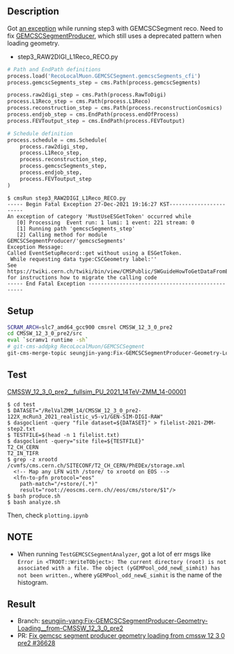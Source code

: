 ## Description
Got [an exception](https://github.com/cms-sw/cmssw/blob/master/FWCore/Framework/src/EventSetupRecord.cc#L134-L140) while running step3 with GEMCSCSegment reco. Need to fix [GEMCSCSegmentProducer](https://github.com/cms-sw/cmssw/blob/master/RecoLocalMuon/GEMCSCSegment/plugins/GEMCSCSegmentProducer.cc#L39-L46), which still uses a deprecated pattern when loading geometry. 

* step3_RAW2DIGI_L1Reco_RECO.py
```python
# Path and EndPath definitions
process.load('RecoLocalMuon.GEMCSCSegment.gemcscSegments_cfi')
process.gemcscSegments_step = cms.Path(process.gemcscSegments)

process.raw2digi_step = cms.Path(process.RawToDigi)
process.L1Reco_step = cms.Path(process.L1Reco)
process.reconstruction_step = cms.Path(process.reconstructionCosmics)
process.endjob_step = cms.EndPath(process.endOfProcess)
process.FEVToutput_step = cms.EndPath(process.FEVToutput)

# Schedule definition
process.schedule = cms.Schedule(
    process.raw2digi_step,
    process.L1Reco_step,
    process.reconstruction_step,
    process.gemcscSegments_step,
    process.endjob_step,
    process.FEVToutput_step
)
```

```console
$ cmsRun step3_RAW2DIGI_L1Reco_RECO.py
----- Begin Fatal Exception 27-Dec-2021 19:16:27 KST-----------------------
An exception of category 'MustUseESGetToken' occurred while
   [0] Processing  Event run: 1 lumi: 1 event: 221 stream: 0
   [1] Running path 'gemcscSegments_step'
   [2] Calling method for module GEMCSCSegmentProducer/'gemcscSegments'
Exception Message:
Called EventSetupRecord::get without using a ESGetToken.
 While requesting data type:CSCGeometry label:''
See https://twiki.cern.ch/twiki/bin/view/CMSPublic/SWGuideHowToGetDataFromES
for instructions how to migrate the calling code
----- End Fatal Exception -------------------------------------------------
```

## Setup
```bash
SCRAM_ARCH=slc7_amd64_gcc900 cmsrel CMSSW_12_3_0_pre2
cd CMSSW_12_3_0_pre2/src
eval `scramv1 runtime -sh`
# git-cms-addpkg RecoLocalMuon/GEMCSCSegment
git-cms-merge-topic seungjin-yang:Fix-GEMCSCSegmentProducer-Geometry-Loading__from-CMSSW_12_3_0_pre2
```

## Test
[CMSSW_12_3_0_pre2__fullsim_PU_2021_14TeV-ZMM_14-00001](https://cms-pdmv.cern.ch/relval/relvals?prepid=CMSSW_12_3_0_pre2__fullsim_PU_2021_14TeV-ZMM_14-00001&shown=1023&page=0&limit=50)

```console
$ cd test
$ DATASET="/RelValZMM_14/CMSSW_12_3_0_pre2-122X_mcRun3_2021_realistic_v5-v1/GEN-SIM-DIGI-RAW"
$ dasgoclient -query "file dataset=${DATASET}" > filelist-2021-ZMM-step2.txt
$ TESTFILE=$(head -n 1 filelist.txt) 
$ dasgoclient -query="site file=${TESTFILE}"
T2_CH_CERN
T2_IN_TIFR
$ grep -z xrootd /cvmfs/cms.cern.ch/SITECONF/T2_CH_CERN/PhEDEx/storage.xml
  <!-- Map any LFN with /store/ to xrootd on EOS -->
  <lfn-to-pfn protocol="eos"
    path-match="/+store/(.*)"
    result="root://eoscms.cern.ch//eos/cms/store/$1"/>
$ bash produce.sh 
$ bash analyze.sh
```
Then, check `plotting.ipynb`

## NOTE
- When running `TestGEMCSCSegmentAnalyzer`, got a lot of err msgs like `Error in <TROOT::WriteTObject>: The current directory (root) is not associated with a file. The object (yGEMPool_odd_newE_simhit) has not been written.`, where `yGEMPool_odd_newE_simhit` is the name of the histogram.

## Result
- Branch: [seungjin-yang:Fix-GEMCSCSegmentProducer-Geometry-Loading__from-CMSSW_12_3_0_pre2](https://github.com/seungjin-yang/cmssw/tree/Fix-GEMCSCSegmentProducer-Geometry-Loading__from-CMSSW_12_3_0_pre2)
- PR: [Fix gemcsc segment producer geometry loading from cmssw 12 3 0 pre2 #36628](https://github.com/cms-sw/cmssw/pull/36628)
